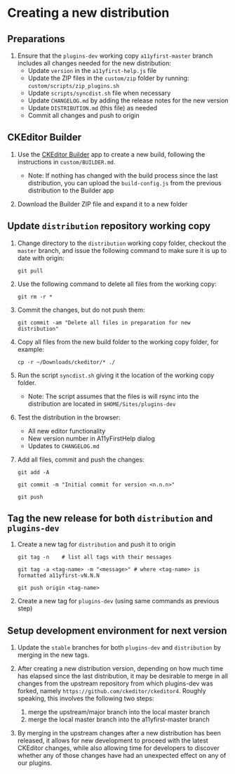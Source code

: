 # Creating a new distribution

## Preparations

1. Ensure that the `plugins-dev` working copy `a11yfirst-master` branch
   includes all changes needed for the new distribution:
   * Update `version` in the `a11yfirst-help.js` file
   * Update the ZIP files in the `custom/zip` folder by running:
     `custom/scripts/zip_plugins.sh`
   * Update `scripts/syncdist.sh` file when necessary
   * Update `CHANGELOG.md` by adding the release notes for the new version
   * Update `DISTRIBUTION.md` (this file) as needed
   * Commit all changes and push to origin

## CKEditor Builder

1. Use the [CKEditor Builder](https://ckeditor.com/cke4/builder) app to create
   a new build, following the instructions in `custom/BUILDER.md`.

   * Note: If nothing has changed with the build process since the last
     distribution, you can upload the `build-config.js` from the previous
     distribution to the Builder app

1. Download the Builder ZIP file and expand it to a new folder

## Update `distribution` repository working copy

1. Change directory to the `distribution` working copy folder, checkout the
   `master` branch, and issue the following command to make sure it is up to
   date with origin:

   `git pull`

1. Use the following command to delete all files from the working copy:

   `git rm -r *`

1. Commit the changes, but do not push them:

   `git commit -am "Delete all files in preparation for new distribution"`

1. Copy all files from the new build folder to the working copy folder, for
   example:

   `cp -r ~/Downloads/ckeditor/* ./`

1. Run the script `syncdist.sh` giving it the location of the working copy
   folder.

   * Note: The script assumes that the files is will rsync into the
     distribution are located in `$HOME/Sites/plugins-dev`

1. Test the distribution in the browser:

   * All new editor functionality
   * New version number in A11yFirstHelp dialog
   * Updates to `CHANGELOG.md`

1. Add all files, commit and push the changes:

   `git add -A`

   `git commit -m "Initial commit for version <n.n.n>"`

   `git push`

## Tag the new release for both `distribution` and `plugins-dev`

1. Create a new tag for `distribution` and push it to origin

   `git tag -n    # list all tags with their messages`

   `git tag -a <tag-name> -m "<message>" # where <tag-name> is formatted a11yfirst-vN.N.N`

   `git push origin <tag-name>`

1. Create a new tag for `plugins-dev` (using same commands as previous step)

## Setup development environment for next version

1. Update the `stable` branches for both `plugins-dev` and `distribution` by
   merging in the new tags.

1. After creating a new distribution version, depending on how much time has
   elapsed since the last distribution, it may be desirable to merge in all
   changes from the upstream repository from which plugins-dev was forked,
   namely `https://github.com/ckeditor/ckeditor4`. Roughly speaking, this
   involves the following two steps:
   1. merge the upstream/major branch into the local master branch
   1. merge the local master branch into the a11yfirst-master branch

1. By merging in the upstream changes after a new distribution has been
   released, it allows for new development to proceed with the latest CKEditor
   changes, while also allowing time for developers to discover whether any of
   those changes have had an unexpected effect on any of our plugins.
